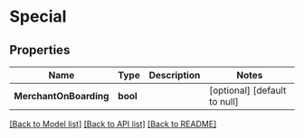 # Special

## Properties
Name | Type | Description | Notes
------------ | ------------- | ------------- | -------------
**MerchantOnBoarding** | **bool** |  | [optional] [default to null]

[[Back to Model list]](../README.md#documentation-for-models) [[Back to API list]](../README.md#documentation-for-api-endpoints) [[Back to README]](../README.md)


